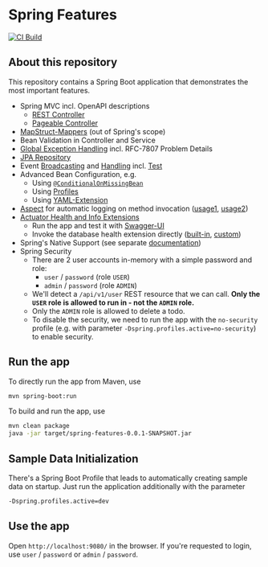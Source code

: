 # Spring Features

[![CI Build](https://github.com/ueberfuhr-trainings/spring-features/actions/workflows/ci.yml/badge.svg)](https://github.com/ueberfuhr-trainings/spring-features/actions/workflows/ci.yml)

## About this repository

This repository contains a Spring Boot application that demonstrates the most important features.

 - Spring MVC incl. OpenAPI descriptions
   - [REST Controller](src/main/java/de/samples/todos/boundary/TodosController.java)
   - [Pageable Controller](src/main/java/de/samples/todos/boundary/pageable/PageableTodosController.java)
 - [MapStruct-Mappers](src/main/java/de/samples/todos/boundary/TodoDtoMapper.java) (out of Spring's scope)
 - Bean Validation in Controller and Service
 - [Global Exception Handling](src/main/java/de/samples/todos/boundary/GlobalExceptionHandler.java)
   incl. RFC-7807 Problem Details
 - [JPA Repository](src/main/java/de/samples/todos/persistence/TodosRepository.java)
 - Event [Broadcasting](src/main/java/de/samples/todos/domain/TodosService.java)
   and [Handling](src/main/java/de/samples/todos/domain/TodoChangedEventLogger.java)
   incl. [Test](src/test/java/de/samples/todos/domain/TodosChangedEventPublishingTest.java)
 - Advanced Bean Configuration, e.g.
   - Using [`@ConditionalOnMissingBean`](src/main/java/de/samples/todos/domain/TodosSinkInMemoryImpl.java)
   - Using [Profiles](src/main/java/de/samples/todos/boundary/HelloWorldController.java)
   - Using [YAML-Extension](src/main/java/de/samples/todos/shared/config/ApplicationConfiguration.java)
 - [Aspect](src/main/java/de/samples/todos/shared/aspects/LogOnInvocationAspect.java)
   for automatic logging on method invocation
   ([usage1](src/main/java/de/samples/todos/persistence/TodosSinkJpaImpl.java),
    [usage2](src/main/java/de/samples/todos/domain/TodosSinkInMemoryImpl.java))
 - [Actuator Health and Info Extensions](src/main/java/de/samples/todos/boundary/config/ActuatorConfiguration.java)
   - Run the app and test it with [Swagger-UI](http://localhost:9080/swagger-ui.html)
   - Invoke the database health extension directly
     ([built-in](http://localhost:9080/actuator/health/db),
      [custom](http://localhost:9080/actuator/health/databaseQueryWorks))
 - Spring's Native Support (see separate [documentation](docs/native/index.md))
 - Spring Security
   - There are 2 user accounts in-memory with a simple password and role:
     - `user` / `password` (role `USER`)
     - `admin` / `password` (role `ADMIN`)
   - We'll detect a `/api/v1/user` REST resource that we can call. **Only the `USER` role is allowed to run in - not the `ADMIN` role.**
   - Only the `ADMIN` role is allowed to delete a todo.
   - To disable the security, we need to run the app with the `no-security` profile (e.g. with parameter `-Dspring.profiles.active=no-security`) to enable
     security.

## Run the app
To directly run the app from Maven, use

```bash
mvn spring-boot:run
```

To build and run the app, use

```bash
mvn clean package
java -jar target/spring-features-0.0.1-SNAPSHOT.jar
```

## Sample Data Initialization

There's a Spring Boot Profile that leads to automatically creating sample data on startup.
Just run the application additionally with the parameter

```bash
-Dspring.profiles.active=dev
```

## Use the app

Open `http://localhost:9080/` in the browser. If you're requested to login,
use `user` / `password` or `admin` / `password`.
